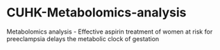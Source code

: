 # CUHK-Metabolomics-analysis
Metabolomics analysis - Effective aspirin treatment of women at risk for preeclampsia delays the metabolic clock of gestation
